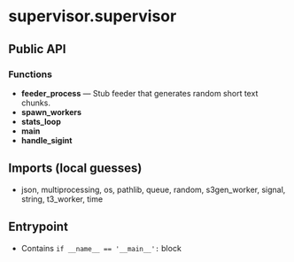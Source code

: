 # supervisor.supervisor

## Public API


### Functions
- **feeder_process** — Stub feeder that generates random short text chunks.
- **spawn_workers**
- **stats_loop**
- **main**
- **handle_sigint**

## Imports (local guesses)
- json, multiprocessing, os, pathlib, queue, random, s3gen_worker, signal, string, t3_worker, time

## Entrypoint
- Contains `if __name__ == '__main__':` block